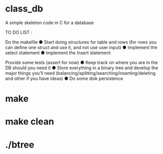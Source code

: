 # class_db
A simple skeleton code in C for a database

TO DO LIST :

Do the makefile
● Start doing structures for table and rows (for rows you can define
one struct and use it, and not use user input)
● Implement the select statement
● Implement the Insert statement 

Provide some tests (assert for now)
● Keep track on where you are in the DB should you need it
● Store everything in a binary tree and develop the major things
you’ll need (balancing/splitting/searching/inserting/deleting and
other if you have ideas)
● Do some disk persistence 


# make
# make clean
# ./btree